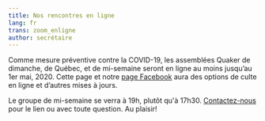 ```yaml
---
title: Nos rencontres en ligne
lang: fr
trans: zoom_enligne
author: secrétaire
---
```

Comme mesure préventive contre la COVID-19, les assemblées Quaker de dimanche, de Québec, et de mi-semaine seront en ligne au moins jusqu’au 1er mai, 2020. Cette page et notre [page Facebook](https://www.facebook.com/MontrealQuakers/) aura des options de culte en ligne et d’autres mises à jours.

Le groupe de mi-semaine se verra à 19h, plutôt qu'à 17h30. [Contactez-nous](contact-fr.html) pour le lien ou avec toute question. Au plaisir!
